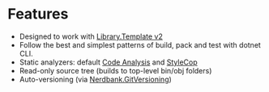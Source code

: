 # Features

* Designed to work with [Library.Template v2](https://github.com/AArnott/Library.Template/tree/v2)
* Follow the best and simplest patterns of build, pack and test with dotnet CLI.
* Static analyzers: default [Code Analysis](https://docs.microsoft.com/dotnet/fundamentals/code-analysis/overview) and [StyleCop](https://github.com/DotNetAnalyzers/StyleCopAnalyzers)
* Read-only source tree (builds to top-level bin/obj folders)
* Auto-versioning (via [Nerdbank.GitVersioning](https://github.com/dotnet/nerdbank.gitversioning))
